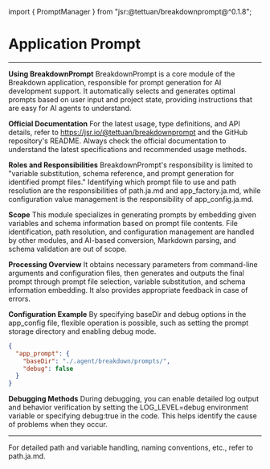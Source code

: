 import { PromptManager } from "jsr:@tettuan/breakdownprompt@^0.1.8";

# Application Prompt

---

**Using BreakdownPrompt**
BreakdownPrompt is a core module of the Breakdown application, responsible for prompt generation for AI development support. It automatically selects and generates optimal prompts based on user input and project state, providing instructions that are easy for AI agents to understand.

**Official Documentation**
For the latest usage, type definitions, and API details, refer to https://jsr.io/@tettuan/breakdownprompt and the GitHub repository's README. Always check the official documentation to understand the latest specifications and recommended usage methods.

**Roles and Responsibilities**
BreakdownPrompt's responsibility is limited to "variable substitution, schema reference, and prompt generation for identified prompt files." Identifying which prompt file to use and path resolution are the responsibilities of path.ja.md and app_factory.ja.md, while configuration value management is the responsibility of app_config.ja.md.

**Scope**
This module specializes in generating prompts by embedding given variables and schema information based on prompt file contents. File identification, path resolution, and configuration management are handled by other modules, and AI-based conversion, Markdown parsing, and schema validation are out of scope.

**Processing Overview**
It obtains necessary parameters from command-line arguments and configuration files, then generates and outputs the final prompt through prompt file selection, variable substitution, and schema information embedding. It also provides appropriate feedback in case of errors.

**Configuration Example**
By specifying baseDir and debug options in the app_config file, flexible operation is possible, such as setting the prompt storage directory and enabling debug mode.

```json
{
  "app_prompt": {
    "baseDir": "./.agent/breakdown/prompts/",
    "debug": false
  }
}
```

**Debugging Methods**
During debugging, you can enable detailed log output and behavior verification by setting the LOG_LEVEL=debug environment variable or specifying debug:true in the code. This helps identify the cause of problems when they occur.

---

For detailed path and variable handling, naming conventions, etc., refer to path.ja.md.
